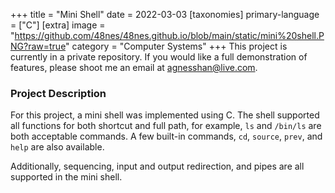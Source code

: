 +++
title = "Mini Shell"
date = 2022-03-03
[taxonomies]
primary-language = ["C"]
[extra]
image = "https://github.com/48nes/48nes.github.io/blob/main/static/mini%20shell.PNG?raw=true"
category = "Computer Systems"
+++
This project is currently in a private repository. If you would like a full demonstration of features, please shoot me an email at [agnesshan@live.com](mailto:agnesshan@live.com).

### Project Description
For this project, a mini shell was implemented using C. The shell supported all functions for both shortcut and full path, for example, `ls` and `/bin/ls` are both acceptable commands. A few built-in commands, `cd`, `source`, `prev`, and `help` are also available.

Additionally, sequencing, input and output redirection, and pipes are all supported in the mini shell. 